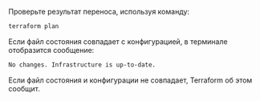 Проверьте результат переноса, используя команду:

```bash
terraform plan
```

Если файл состояния совпадает с конфигурацией, в терминале отобразится сообщение:

```bash
No changes. Infrastructure is up-to-date.
```

Если файл состояния и конфигурации не совпадает, Terraform об этом сообщит.